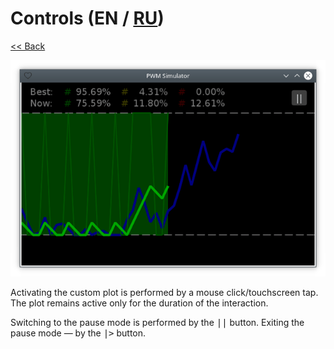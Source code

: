 # Controls (EN / [RU](controls_ru.md))

[<< Back](README.md)

![](screenshot.png)

Activating the custom plot is performed by a mouse click/touchscreen tap. The plot remains active only for the duration of the interaction.

Switching to the pause mode is performed by the <kbd>||</kbd> button. Exiting the pause mode — by the <kbd>|></kbd> button.

